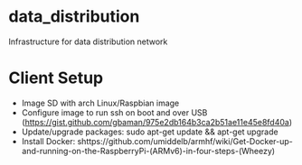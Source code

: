 # data_distribution
Infrastructure for data distribution network

# Client Setup
* Image SD with arch Linux/Raspbian image
* Configure image to run ssh on boot and over USB (https://gist.github.com/gbaman/975e2db164b3ca2b51ae11e45e8fd40a)
* Update/upgrade packages: sudo apt-get update && apt-get upgrade
* Install Docker: shttps://github.com/umiddelb/armhf/wiki/Get-Docker-up-and-running-on-the-RaspberryPi-(ARMv6)-in-four-steps-(Wheezy)
